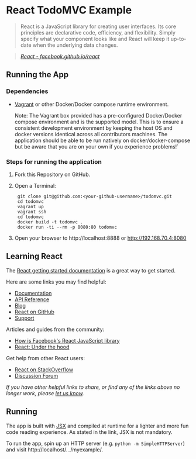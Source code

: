 # React TodoMVC Example

> React is a JavaScript library for creating user interfaces. Its core principles are declarative code, efficiency, and flexibility. Simply specify what your component looks like and React will keep it up-to-date when the underlying data changes.

> _[React - facebook.github.io/react](http://facebook.github.io/react)_


## Running the App

### Dependencies

* [Vagrant](https://www.vagrantup.com/downloads.html) or other Docker/Docker compose runtime environment.

    Note: The Vagrant box provided has a pre-configured
    Docker/Docker compose environment and is the supported model. This is to ensure a consistent development
    environment by keeping the host OS and docker versions identical across all contributors machines. The
    application should be able to be run natively on docker/docker-compose but be aware that you are on your
    own if you experience problems!`

### Steps for running the application

1. Fork this Repository on GitHub.

2. Open a Terminal:

        git clone git@github.com:<your-github-username>/todomvc.git
        cd todomvc
        vagrant up
        vagrant ssh
        cd todomvc
        docker build -t todomvc .
        docker run -ti --rm -p 8080:80 todomvc

3. Open your browser to http://localhost:8888 or http://192.168.70.4:8080



## Learning React

The [React getting started documentation](http://facebook.github.io/react/docs/getting-started.html) is a great way to get started.

Here are some links you may find helpful:

* [Documentation](http://facebook.github.io/react/docs/getting-started.html)
* [API Reference](http://facebook.github.io/react/docs/reference.html)
* [Blog](http://facebook.github.io/react/blog/)
* [React on GitHub](https://github.com/facebook/react)
* [Support](http://facebook.github.io/react/support.html)

Articles and guides from the community:

* [How is Facebook's React JavaScript library](http://www.quora.com/React-JS-Library/How-is-Facebooks-React-JavaScript-library)
* [React: Under the hood](http://www.quora.com/Pete-Hunt/Posts/React-Under-the-Hood)

Get help from other React users:

* [React on StackOverflow](http://stackoverflow.com/questions/tagged/reactjs)
* [Discussion Forum](https://discuss.reactjs.org/)

_If you have other helpful links to share, or find any of the links above no longer work, please [let us know](https://github.com/tastejs/todomvc/issues)._


## Running

The app is built with [JSX](http://facebook.github.io/react/docs/jsx-in-depth.html) and compiled at runtime for a lighter and more fun code reading experience. As stated in the link, JSX is not mandatory.

To run the app, spin up an HTTP server (e.g. `python -m SimpleHTTPServer`) and visit http://localhost/.../myexample/.
